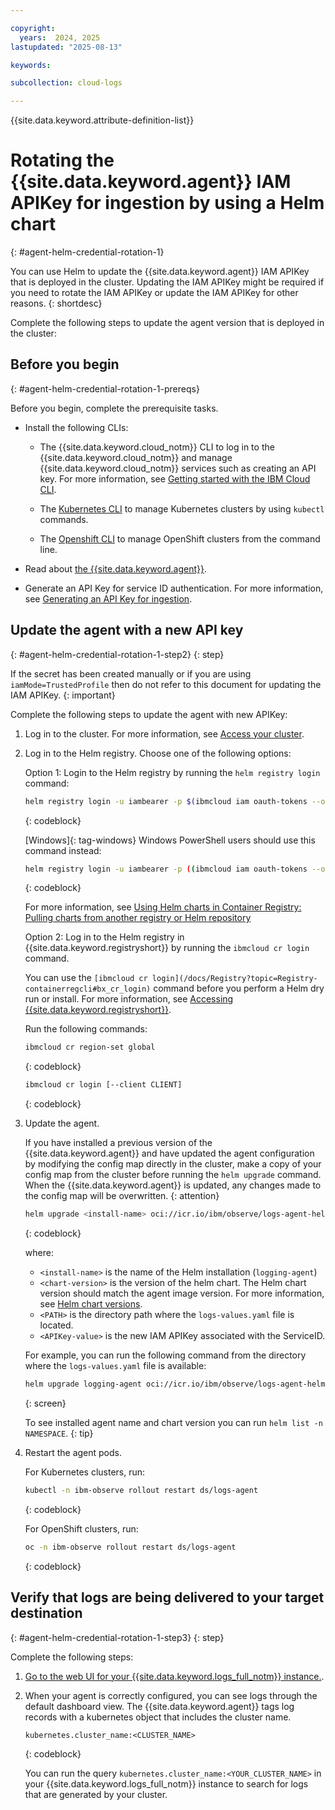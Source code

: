 ```yaml
---

copyright:
  years:  2024, 2025
lastupdated: "2025-08-13"

keywords:

subcollection: cloud-logs

---
```


{{site.data.keyword.attribute-definition-list}}


# Rotating the {{site.data.keyword.agent}} IAM APIKey for ingestion by using a Helm chart
{: #agent-helm-credential-rotation-1}

You can use Helm to update the {{site.data.keyword.agent}} IAM APIKey that is deployed in the cluster. Updating the IAM APIKey might be required if you need to rotate the IAM APIKey or update the IAM APIKey for other reasons.
{: shortdesc}

Complete the following steps to update the agent version that is deployed in the cluster:

## Before you begin
{: #agent-helm-credential-rotation-1-prereqs}

Before you begin, complete the prerequisite tasks.

- Install the following CLIs:

    - The {{site.data.keyword.cloud_notm}} CLI to log in to the {{site.data.keyword.cloud_notm}} and manage {{site.data.keyword.cloud_notm}} services such as creating an API key. For more information, see [Getting started with the IBM Cloud CLI](https://cloud.ibm.com/docs/cli?topic=cli-getting-started).

    - The [Kubernetes CLI](/docs/containers?topic=containers-cli-install) to manage Kubernetes clusters by using `kubectl` commands.

    - The [Openshift CLI](/docs/openshift?topic=openshift-cli-install) to manage OpenShift clusters from the command line.
- Read about [the {{site.data.keyword.agent}}](/docs/cloud-logs?topic=cloud-logs-agent-about).
- Generate an API Key for service ID authentication. For more information, see [Generating an API Key for ingestion](/docs/cloud-logs?topic=cloud-logs-iam-ingestion-serviceid-api-key).



## Update the agent with a new API key
{: #agent-helm-credential-rotation-1-step2}
{: step}

If the secret has been created manually or if you are using `iamMode=TrustedProfile` then do not refer to this document for updating the IAM APIKey.
{: important}

Complete the following steps to update the agent with new APIKey:

1. Log in to the cluster. For more information, see [Access your cluster](/docs/containers?topic=containers-access_cluster).

2. Log in to the Helm registry. Choose one of the following options:

    Option 1: Login to the Helm registry by running the `helm registry login` command:

    ```sh
    helm registry login -u iambearer -p $(ibmcloud iam oauth-tokens --output json | jq -r .iam_token | cut -d " " -f2) icr.io
    ```
    {: codeblock}

    [Windows]{: tag-windows} Windows PowerShell users should use this command instead:

    ```sh
    helm registry login -u iambearer -p ((ibmcloud iam oauth-tokens --output json | ConvertFrom-Json).iam_token -replace 'Bearer ', '') icr.io
    ```
    {: codeblock}

    For more information, see [Using Helm charts in Container Registry: Pulling charts from another registry or Helm repository](/docs/Registry?topic=Registry-registry_helm_charts#registry_helm_charts_pull)

    Option 2:  Log in to the Helm registry in {{site.data.keyword.registryshort}} by running the `ibmcloud cr login` command.

    You can use the `[ibmcloud cr login](/docs/Registry?topic=Registry-containerregcli#bx_cr_login)` command before you perform a Helm dry run or install. For more information, see [Accessing {{site.data.keyword.registryshort}}](/docs/Registry?topic=Registry-registry_access).

    Run the following commands:

    ```sh
    ibmcloud cr region-set global
    ```
    {: codeblock}

    ```sh
    ibmcloud cr login [--client CLIENT]
    ```
    {: codeblock}

2. Update the agent.

    If you have installed a previous version of the {{site.data.keyword.agent}} and have updated the agent configuration by modifying the config map directly in the cluster, make a copy of your config map from the cluster before running the `helm upgrade` command. When the {{site.data.keyword.agent}} is updated, any changes made to the config map will be overwritten.
    {: attention}

    ```sh
    helm upgrade <install-name> oci://icr.io/ibm/observe/logs-agent-helm --version <chart-version> --values <PATH>/logs-values.yaml -n ibm-observe --set secret.iamAPIKey=<APIKey-value>
    ```
    {: codeblock}

    where:

    - `<install-name>` is the name of the Helm installation (`logging-agent`)
    - `<chart-version>` is the version of the helm chart. The Helm chart version should match the agent image version. For more information, see [Helm chart versions](/docs/cloud-logs?topic=cloud-logs-agent-helm-template-clusters).
    - `<PATH>` is the directory path where the `logs-values.yaml` file is located.
    - `<APIKey-value>` is the new IAM APIKey associated with the ServiceID.

    For example, you can run the following command from the directory where the `logs-values.yaml` file is available:

    ```sh
    helm upgrade logging-agent oci://icr.io/ibm/observe/logs-agent-helm --version 1.5.0 --values ./logs-values.yaml -n ibm-observe --set secret.iamAPIKey=<secret>
    ```
    {: screen}

    To see installed agent name and chart version you can run `helm list -n NAMESPACE`.
    {: tip}

3. Restart the agent pods.

    For Kubernetes clusters, run:

    ```sh
    kubectl -n ibm-observe rollout restart ds/logs-agent
    ```
    {: codeblock}

    For OpenShift clusters, run:

    ```sh
    oc -n ibm-observe rollout restart ds/logs-agent
    ```
    {: codeblock}


## Verify that logs are being delivered to your target destination
{: #agent-helm-credential-rotation-1-step3}
{: step}

Complete the following steps:

1. [Go to the web UI for your {{site.data.keyword.logs_full_notm}} instance.](/docs/cloud-logs?topic=cloud-logs-instance-launch).

2. When your agent is correctly configured, you can see logs through the default dashboard view. The {{site.data.keyword.agent}} tags log records with a kubernetes object that includes the cluster name.

    ```text
    kubernetes.cluster_name:<CLUSTER_NAME>
    ```
    {: codeblock}

    You can run the query `kubernetes.cluster_name:<YOUR_CLUSTER_NAME>` in your {{site.data.keyword.logs_full_notm}} instance to search for logs that are generated by your cluster.

